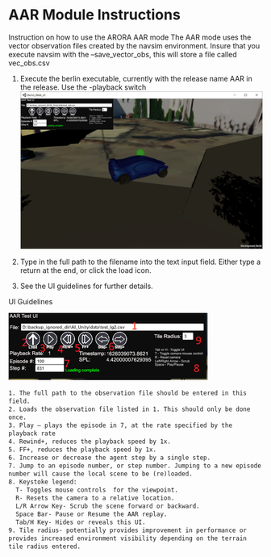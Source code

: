 # AAR Module Instructions

Instruction on how to use the ARORA AAR mode
The AAR mode uses the vector observation files created by the navsim environment. Insure that you execute navsim with the –save_vector_obs, this will store a file called vec_obs.csv
1. Execute the berlin executable, currently with the release name AAR in the release. Use the -playback switch
   ![](aar_images/f8f1a427.png)
   
2. Type in the full path to the filename into the text input field. Either type a return at the end, or click the load icon. 
3. See the UI guidelines for further details. 

UI Guidelines

![](aar_images/8f3f1bde.png)


    1. The full path to the observation file should be entered in this field. 
    2. Loads the observation file listed in 1. This should only be done once. 
    3. Play – plays the episode in 7, at the rate specified by the playback rate
    4. Rewind+, reduces the playback speed by 1x. 
    5. FF+, reduces the playback speed by 1x. 
    6. Increase or decrease the agent step by a single step.
    7. Jump to an episode number, or step number. Jumping to a new episode number will cause the local scene to be (re)loaded. 
    8. Keystoke legend:
      T- Toggles mouse controls  for the viewpoint.
      R- Resets the camera to a relative location.
      L/R Arrow Key- Scrub the scene forward or backward.
      Space Bar- Pause or Resume the AAR replay.
      Tab/H Key- Hides or reveals this UI.
    9. Tile radius- potentially provides improvement in performance or provides increased environment visibility depending on the terrain tile radius entered.
  
   